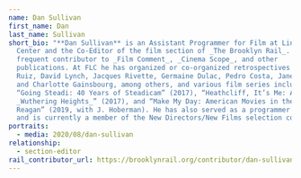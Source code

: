 ```yaml
---
name: Dan Sullivan
first_name: Dan
last_name: Sullivan
short_bio: "**Dan Sullivan** is an Assistant Programmer for Film at Lincoln
  Center and the Co-Editor of the film section of _The Brooklyn Rail_. He is a
  frequent contributor to _Film Comment_, _Cinema Scope_, and other
  publications. At FLC he has organized or co-organized retrospectives of Raúl
  Ruiz, David Lynch, Jacques Rivette, Germaine Dulac, Pedro Costa, Jane Birkin,
  and Charlotte Gainsbourg, among others, and various film series including
  “Going Steadi: 40 Years of Steadicam” (2017), “Heathcliff, It’s Me: Adapting
  _Wuthering Heights_” (2017), and “Make My Day: American Movies in the Age of
  Reagan” (2019, with J. Hoberman). He has also served as a programmer for NYFF
  and is currently a member of the New Directors/New Films selection committee."
portraits:
  - media: 2020/08/dan-sullivan
relationship:
  - section-editor
rail_contributor_url: https://brooklynrail.org/contributor/dan-sullivan
---
```

